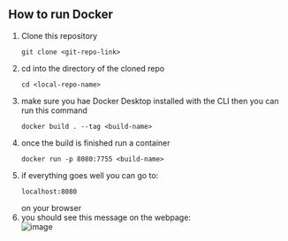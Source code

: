 ## How to run Docker
1. Clone this repository
   ```
   git clone <git-repo-link>
   ```
3. cd into the directory of the cloned repo
   ```
   cd <local-repo-name>
   ```
4. make sure you hae Docker Desktop installed with the CLI then you can run this command
   ```
   docker build . --tag <build-name>
   ```
6. once the build is finished run a container<br>
   ```
   docker run -p 8080:7755 <build-name>
   ```
7. if everything goes well you can go to:<br>
   ```
   localhost:8080
   ```
   on your browser
8. you should see this message on the webpage:<br>
   ![image](https://github.com/Dekode1859/fyle-interview/assets/93965493/ce7432ee-d203-4e4a-9067-b59866cbb347)


